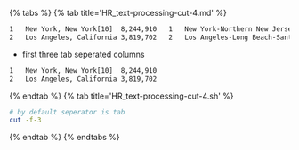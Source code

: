 {% tabs %}
{% tab title='HR_text-processing-cut-4.md' %}

```txt
1   New York, New York[10]  8,244,910   1   New York-Northern New Jersey-Long Island, NY-NJ-PA MSA  19,015,900  1   New York-Newark-Bridgeport, NY-NJ-CT-PA CSA 22,214,083
2   Los Angeles, California 3,819,702   2   Los Angeles-Long Beach-Santa Ana, CA MSA    12,944,801  2   Los Angeles-Long Beach-Riverside, CA CSA    18,081,569
```

* first three tab seperated columns

```txt
1   New York, New York[10]  8,244,910
2   Los Angeles, California 3,819,702
```

{% endtab %}
{% tab title='HR_text-processing-cut-4.sh' %}

```sh
# by default seperator is tab
cut -f-3
```

{% endtab %}
{% endtabs %}